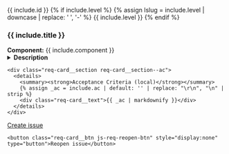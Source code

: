 <a id="{{ include.id }}"></a>

<div class="req-card" role="region" aria-labelledby="{{ include.id }}-title"
     data-repo="{{ include.repo | default: site.github.repository_nwo | default: 'mirnau/sr3e' }}"
     data-reqid="{{ include.id }}"
     data-title="{{ include.title }}"
     data-specurl="{{ site.url }}{{ site.baseurl }}{{ page.url }}#{{ include.id }}">
  <div class="req-card__header">
    <span class="req-card__badge">{{ include.id }}</span>
    {% if include.level %}
      {% assign lslug = include.level | downcase | replace: ' ', '-' %}
      <span class="req-card__level level-{{ lslug }}">{{ include.level }}</span>
    {% endif %}
    <h3 id="{{ include.id }}-title" class="req-card__title">{{ include.title }}</h3>
  </div>

  <div class="req-card__meta">
    <span><strong>Component:</strong> {{ include.component }}</span>
  </div>

  <div class="req-card__body">
    <div class="req-card__section req-card__section--desc">
      <details>
        <summary><strong>Description</strong></summary>
        {% assign _desc = include.description | default: include.notes | default: '' | replace: "\r\n", "\n" | strip %}
        <div class="req-card__text">{{ _desc | markdownify }}</div>
      </details>
    </div>

    <div class="req-card__section req-card__section--ac">
      <details>
        <summary><strong>Acceptance Criteria (local)</strong></summary>
        {% assign _ac = include.ac | default: '' | replace: "\r\n", "\n" | strip %}
        <div class="req-card__text">{{ _ac | markdownify }}</div>
      </details>
    </div>

    
  </div>

  <div class="req-card__actions">
    <a class="req-card__btn js-req-issue-btn"
       data-new-url="https://github.com/{{ include.repo | default: site.github.repository_nwo | default: 'mirnau/sr3e' }}/issues/new?template={{ include.template | default: 'feature.yml' | uri_escape }}&title={{ include.id | uri_escape }}%3A%20{{ include.title | uri_escape }}&body={{-
         'Implements: ' | append: include.id | append: '%0A' |
         'Spec anchor: ' | append: page.url | append: '#' | append: include.id | uri_escape -}}"
       href="#">
      Create issue
    </a>

    <button class="req-card__btn js-req-reopen-btn" style="display:none" type="button">Reopen issue</button>
  </div>
</div>
